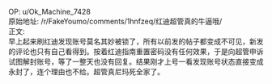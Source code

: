
OP: u/Ok_Machine_7428  
原始地址: /r/FakeYoumo/comments/1hnfzeq/红迪超管真的牛逼哦/  
正文:  
早上起来刷红迪发现账号莫名其妙被锁了，所有以前发的帖子都变成不可见，新发的评论也只有自己看得到。按着红迪指南重置密码没有任何效果，于是向超管申诉试图解封账号，等了一整天也没有回复。结果刚才上号一看发现账号状态直接变成永封了，连个理由也不给。超管真尼玛死全家了。
